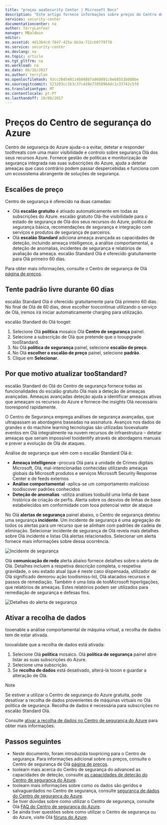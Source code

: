 ```yaml
---
title: "preços aaaSecurity Center | Microsoft Docs"
description: "Este artigo fornece informações sobre preços do Centro de segurança do Azure."
services: security-center
documentationcenter: na
author: TerryLanfear
manager: MBaldwin
editor: 
ms.assetid: 4d1364cd-7847-425a-bb3a-722cb0779f78
ms.service: security-center
ms.devlang: na
ms.topic: article
ms.tgt_pltfrm: na
ms.workload: na
ms.date: 06/16/2017
ms.author: terrylan
ms.openlocfilehash: 93cc284540114b048b7a960891c0e68553b008be
ms.sourcegitcommit: 523283cc1b3c37c428e77850964dc1c33742c5f0
ms.translationtype: MT
ms.contentlocale: pt-PT
ms.lasthandoff: 10/06/2017
---
```

# <a name="azure-security-center-pricing"></a>Preços do Centro de segurança do Azure
Centro de segurança do Azure ajuda-o a evitar, detetar e responder toothreats com uma maior visibilidade e controlo sobre segurança Olá dos seus recursos Azure. Fornece gestão de políticas e monitorização de segurança integrada nas suas subscrições do Azure, ajuda a detetar ameaças que caso contrário podem passar despercebidas e funciona com um ecossistema abrangente de soluções de segurança.

## <a name="pricing-tiers"></a>Escalões de preço
Centro de segurança é oferecido na duas camadas:

* Olá **escalão gratuito** é ativado automaticamente em todas as subscrições do Azure. escalão gratuito Olá-lhe visibilidade para o estado de segurança de Olá dos seus recursos do Azure, política de segurança básica, recomendações de segurança e integração com serviços e produtos de segurança de parceiros.
* Olá **escalão Standard** adiciona ameaça avançada as capacidades de deteção, incluindo ameaça intelligence, a análise comportamental, a deteção de anomalias, incidentes de segurança e relatórios de avaliação da ameaça. escalão Standard Olá é oferecido gratuitamente para Olá primeiro 60 dias.

Para obter mais informações, consulte o Centro de segurança de Olá [página de preços](https://azure.microsoft.com/pricing/details/security-center/).

## <a name="try-standard-free-for-60-days"></a>Tente padrão livre durante 60 dias
escalão Standard Olá é oferecido gratuitamente para Olá primeiro 60 dias. No final de Olá de 60 dias, deve escolher toocontinue utilizando o serviço de Olá, iremos irá iniciar automaticamente charging para utilização.

escalão Standard do Olá tooget:

1. Selecione Olá **política** mosaico Olá **Centro de segurança** painel.
2. Selecione a subscrição de Olá que pretende que o tooupgrade tooStandard.
3. No Olá **política de segurança** painel, selecione **escalão de preço**.
4. No Olá **escolher o escalão de preço** painel, selecione **padrão**.
5. Clique em **Selecionar**.


## <a name="why-upgrade-toostandard"></a>Por que motivo atualizar tooStandard?
escalão Standard do Olá do Centro de segurança fornece todas as funcionalidades do escalão gratuito Olá mais a deteção de ameaças avançadas. Ameaças avançadas deteção ajuda a identificar ameaças ativas que ameaçam os recursos do Azure e fornece-lhe insights Olá necessário toorespond rapidamente.

O Centro de Segurança emprega análises de segurança avançadas, que ultrapassam as abordagens baseadas na assinatura. Avanços nos dados de grandes e do machine learning tecnologias são utilizadas tooevaluate eventos em Olá integralmente na nuvem recursos de infraestrutura – detetar ameaças que seriam impossível tooidentify através de abordagens manuais e prever a evolução de Olá de ataques.

Análise de segurança que vêm com o escalão Standard Olá é:

* **Ameaça intelligence** -procura Olá para a unidade de Crimes digitais Microsoft, Olá, mal-intencionadas conhecidas utilizando ameaças globais da Microsoft produtos e serviços Microsoft Security Response Center e de feeds externos
* **Análise comportamental** -aplica-se um comportamento malicioso toodiscover padrões conhecidos
* **Deteção de anomalias** -utiliza análises toobuild uma linha de base histórica de criação de perfis. Alerta sobre os desvios de linhas de base estabelecidos em conformidade com tooa potencial vetor de ataque

No Olá **alertas de segurança** painel abaixo, o Centro de segurança detetou uma segurança **incidente**. Um incidente de segurança é uma agregação de todos os alertas para um recurso que se alinham com padrões de cadeia de eliminação. Selecionar incidente de segurança de Olá revela mais detalhes sobre Olá incidente e listas Olá alertas relacionados. Selecionar um alerta fornece mais informações sobre dessa ocorrência.

![Incidente de segurança][2]

Olá **comunicação de rede** alerta abaixo fornece detalhes sobre o alerta de Olá. Detalhes incluem a respetiva descrição completa, o respetiva gravidade, o seu estado atual (que é neste caso dispensada, utilizador de Olá significado demorou ação toodismiss-lo), Olá atacados recursos e passos de remediação. Também é uma lista de tooMicrosoft hiperligações, que relatórios de ameaças. Estes relatórios podem ser utilizados para remediação de segurança e defesas fins.

![Detalhes do alerta de segurança][3]

## <a name="enable-data-collection"></a>Ativar a recolha de dados
tooenable a análise comportamental de máquina virtual, a recolha de dados tem de estar ativada.

toovalidate que a recolha de dados está ativada:

1. Selecione Olá **política** mosaico. Olá **política de segurança** painel abre listar as suas subscrições do Azure.
2. Selecione uma subscrição.
3. Se **recolha de dados** está desativado, alterá-la tooon e guardar a alteração de Olá.

> [!NOTE]
> Se estiver a utilizar o Centro de segurança do Azure gratuita, pode desativar a recolha de dados provenientes de máquinas virtuais no Olá política de segurança. Recolha de dados é necessária para subscrições no escalão Standard Olá.
>
>

Consulte [ativar a recolha de dados no Centro de segurança do Azure](security-center-enable-data-collection.md) para obter mais informações.

## <a name="next-steps"></a>Passos seguintes
* Neste documento, foram introduzida toopricing para o Centro de segurança. Para informações adicional sobre os preços, consulte o Centro de segurança de Olá [página de preços](https://azure.microsoft.com/pricing/details/security-center/).
* toolearn mais acerca do Centro de segurança do advanced as capacidades de deteção, consulte [as capacidades de deteção do Centro de segurança do Azure](security-center-detection-capabilities.md).
* toolearn mais informações sobre como os dados são geridos e salvaguardados no Centro de segurança, consulte [segurança de dados do Centro de segurança do Azure](security-center-data-security.md).
* Se tiver dúvidas sobre como utilizar o Centro de segurança, consulte Olá [FAQ do Centro de segurança do Azure](security-center-faq.md).
* Se ainda tiver questões sobre como utilizar o Centro de segurança ou do Azure, visite Olá [fóruns do Azure](https://social.msdn.microsoft.com/Forums/home?forum=AzureSecurityCenter&filter=alltypes&sort=lastpostdesc).

<!--Image references-->
[1]: ./media/security-center-pricing/standard.png
[2]: ./media/security-center-pricing/incident.png
[3]: ./media/security-center-pricing/network-alert.png

